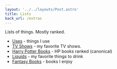```yaml
---
layout: '../../layouts/Post.astro'
title: Lists
back_url: /extras
---
```


<p>Lists of things. Mostly ranked.</p>

<ul>
    <li><a href="/uses">Uses</a> - things I use</li>
    <li><a href="/lists/tv-shows">TV Shows</a> - my favorite TV shows.</li>
    <li><a href="/lists/harry-potter">Harry Potter Books</a> - HP books ranked (canonical)</li>
    <li><a href="/lists/liquids">Liquids</a> - my favorite things to drink</li>
    <li><a href="/lists/fantasy-books">Fantasy Books</a> - books I enjoy</li>
</ul>

